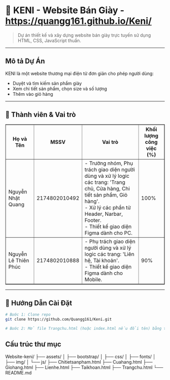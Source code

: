 # 👟 KENI - Website Bán Giày - https://quangg161.github.io/Keni/

> Dự án thiết kế và xây dựng website bán giày trực tuyến sử dụng HTML, CSS, JavaScript thuần.

---

## Mô tả Dự Án

KENI là một website thương mại điện tử đơn giản cho phép người dùng:
- Duyệt và tìm kiếm sản phẩm giày
- Xem chi tiết sản phẩm, chọn size và số lượng
- Thêm vào giỏ hàng

---

## 👥 Thành viên & Vai trò

<table border="1" cellpadding="8" cellspacing="0">
  <thead>
    <tr>
      <th>Họ và Tên</th>
      <th>MSSV</th>
      <th>Vai trò</th>
      <th>Khối lượng công việc (%)</th>
    </tr>
  </thead>
  <tbody>
    <tr>
      <td>Nguyễn Nhật Quang</td>
      <td>2174802010492</td>
      <td>
        - Trưởng nhóm, Phụ trách giao diện người dùng và xử lý logic các trang: 'Trang chủ, Cửa hàng, Chi tiết sản phẩm, Giỏ hàng'.<br>
        - Xử lý các phần tử Header, Narbar, Footer.<br>
        - Thiết kế giao diện Figma dành cho PC.
      </td>
      <td>100%</td>
    </tr>
    <tr>
      <td>Nguyễn Lê Thiên Phúc</td>
      <td>2174802010888</td>
      <td>
        - Phụ trách giao diện người dùng và xử lý logic các trang: 'Liên hệ, Tài khoản'.<br>
        - Thiết kế giao diện Figma dành cho Mobile.
      </td>
      <td>90%</td>
    </tr>
  </tbody>
</table>


---

## 🚀 Hướng Dẫn Cài Đặt

```bash
# Bước 1: Clone repo
git clone https://github.com/Quangg161/Keni.git

# Bước 2: Mở file Trangchu.html (hoặc index.html nếu đổi tên) bằng trình duyệt
```
## Cấu trúc thư mục
Website-keni/
├── assets/
│   ├── bootstrap/
│   ├── css/
│   ├── fonts/
│   ├── img/
│   └── js/
├── Chitietsanpham.html
├── Cuahang.html
├── Giohang.html
├── Lienhe.html
├── Taikhoan.html
├── Trangchu.html
└── README.md
